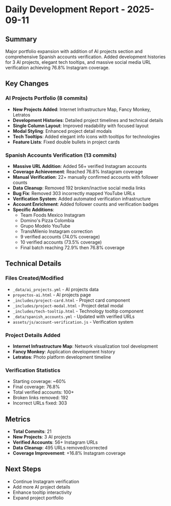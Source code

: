 # Daily Development Report - 2025-09-11

## Summary
Major portfolio expansion with addition of AI projects section and comprehensive Spanish accounts verification. Added development histories for 3 AI projects, elegant tech tooltips, and massive social media URL verification achieving 76.8% Instagram coverage.

## Key Changes

### AI Projects Portfolio (8 commits)
- **New Projects Added**: Internet Infrastructure Map, Fancy Monkey, Letratos
- **Development Histories**: Detailed project timelines and technical details
- **Single Column Layout**: Improved readability with focused layout
- **Modal Styling**: Enhanced project detail modals
- **Tech Tooltips**: Added elegant info icons with tooltips for technologies
- **Feature Lists**: Fixed double bullets in project cards

### Spanish Accounts Verification (13 commits)
- **Massive URL Addition**: Added 56+ verified Instagram accounts
- **Coverage Achievement**: Reached 76.8% Instagram coverage
- **Manual Verification**: 22+ manually confirmed accounts with follower counts
- **Data Cleanup**: Removed 192 broken/inactive social media links
- **Bug Fix**: Removed 303 incorrectly mapped YouTube URLs
- **Verification System**: Added automated verification infrastructure
- **Account Enrichment**: Added follower counts and verification badges
- **Specific Additions**:
  - Team Foods Mexico Instagram
  - Domino's Pizza Colombia
  - Grupo Modelo YouTube
  - TransMilenio Instagram correction
  - 9 verified accounts (74.0% coverage)
  - 10 verified accounts (73.5% coverage)
  - Final batch reaching 72.9% then 76.8% coverage

## Technical Details

### Files Created/Modified
- `_data/ai_projects.yml` - AI projects data
- `proyectos-ai.html` - AI projects page
- `_includes/project-card.html` - Project card component
- `_includes/project-modal.html` - Project detail modal
- `_includes/tech-tooltip.html` - Technology tooltip component
- `_data/spanish_accounts.yml` - Updated with verified URLs
- `assets/js/account-verification.js` - Verification system

### Project Details Added
- **Internet Infrastructure Map**: Network visualization tool development
- **Fancy Monkey**: Application development history
- **Letratos**: Photo platform development timeline

### Verification Statistics
- Starting coverage: ~60%
- Final coverage: 76.8%
- Total verified accounts: 100+
- Broken links removed: 192
- Incorrect URLs fixed: 303

## Metrics
- **Total Commits**: 21
- **New Projects**: 3 AI projects
- **Verified Accounts**: 56+ Instagram URLs
- **Data Cleanup**: 495 URLs removed/corrected
- **Coverage Improvement**: +16.8% Instagram coverage

## Next Steps
- Continue Instagram verification
- Add more AI project details
- Enhance tooltip interactivity
- Expand project portfolio
